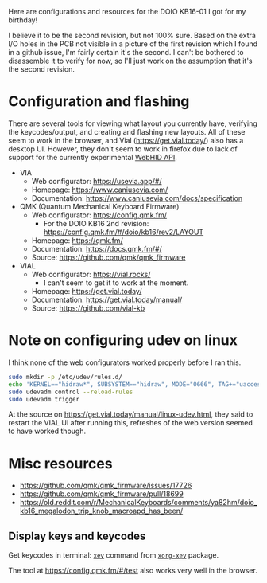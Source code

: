 Here are configurations and resources for the DOIO KB16-01 I got for my birthday!

I believe it to be the second revision, but not 100% sure.
Based on the extra I/O holes in the PCB not visible in a picture of the first revision which I found in a github issue, I'm fairly certain it's the second.
I can't be bothered to disassemble it to verify for now, so I'll just work on the assumption that it's the second revision.

# Configuration and flashing

There are several tools for viewing what layout you currently have, verifying the keycodes/output, and creating and flashing new layouts.
All of these seem to work in the browser, and Vial (https://get.vial.today/) also has a desktop UI.
However, they don't seem to work in firefox due to lack of support for the currently experimental [WebHID API](https://developer.mozilla.org/en-US/docs/Web/API/WebHID_API).

- VIA
  - Web configurator: <https://usevia.app/#/>
  - Homepage: <https://www.caniusevia.com/>
  - Documentation: <https://www.caniusevia.com/docs/specification>
- QMK (Quantum Mechanical Keyboard Firmware)
  - Web configurator: <https://config.qmk.fm/>
    - For the DOIO KB16 2nd revision: <https://config.qmk.fm/#/doio/kb16/rev2/LAYOUT>
  - Homepage: <https://qmk.fm/>
  - Documentation: <https://docs.qmk.fm/#/>
  - Source: <https://github.com/qmk/qmk_firmware>
- VIAL
  - Web configurator: <https://vial.rocks/>
    - I can't seem to get it to work at the moment.
  - Homepage: <https://get.vial.today/>
  - Documentation: <https://get.vial.today/manual/>
  - Source: <https://github.com/vial-kb>

# Note on configuring udev on linux

I think none of the web configurators worked properly before I ran this.

```sh
sudo mkdir -p /etc/udev/rules.d/
echo 'KERNEL=="hidraw*", SUBSYSTEM=="hidraw", MODE="0666", TAG+="uaccess", TAG+="udev-acl"' | sudo tee /etc/udev/rules.d/92-viia.rules
sudo udevadm control --reload-rules
sudo udevadm trigger
```

At the source on <https://get.vial.today/manual/linux-udev.html>, they said to restart the VIAL UI after running this, refreshes of the web version seemed to have worked though.

# Misc resources

- <https://github.com/qmk/qmk_firmware/issues/17726>
- <https://github.com/qmk/qmk_firmware/pull/18699>
- <https://old.reddit.com/r/MechanicalKeyboards/comments/ya82hm/doio_kb16_megalodon_trip_knob_macroapd_has_been/>

## Display keys and keycodes

Get keycodes in terminal: [`xev`](https://man.archlinux.org/man/xev.1) command from [`xorg-xev`](https://github.com/freedesktop/xorg-xev) package.

The tool at <https://config.qmk.fm/#/test> also works very well in the browser.

